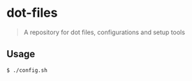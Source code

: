 # dot-files

> A repository for dot files, configurations and setup tools

## Usage

```sh
$ ./config.sh
```
